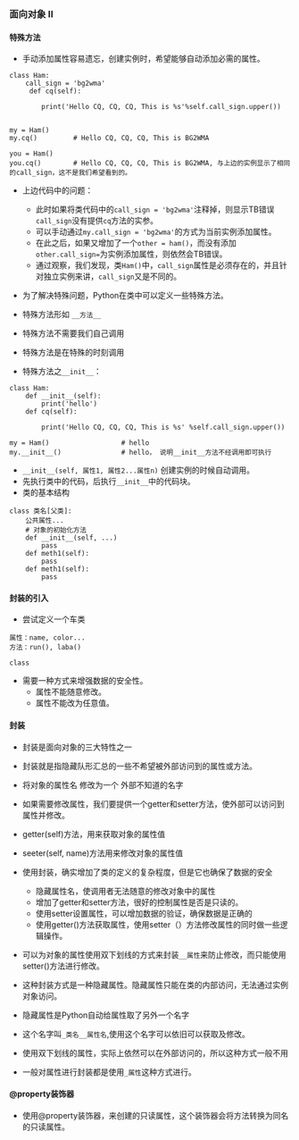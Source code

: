 ### 面向对象 II
#### 特殊方法
  - 手动添加属性容易遗忘，创建实例时，希望能够自动添加必需的属性。
  ```
  class Ham:
      call_sign = 'bg2wma'
       def cq(self):

          print('Hello CQ, CQ, CQ, This is %s'%self.call_sign.upper())


  my = Ham()
  my.cq()         # Hello CQ, CQ, CQ, This is BG2WMA             

  you = Ham()
  you.cq()        # Hello CQ, CQ, CQ, This is BG2WMA, 与上边的实例显示了相同的call_sign，这不是我们希望看到的。
  ```  
  - 上边代码中的问题：
    - 此时如果将类代码中的`call_sign = 'bg2wma'`注释掉，则显示TB错误`call_sign`没有提供`cq`方法的实参。
    - 可以手动通过`my.call_sign = 'bg2wma'`的方式为当前实例添加属性。
    - 在此之后，如果又增加了一个`other = ham()`，而没有添加`other.call_sign=`为实例添加属性，则依然会TB错误。
    - 通过观察，我们发现，类`Ham()`中，`call_sign`属性是必须存在的，并且针对独立实例来讲，`call_sign`又是不同的。
    
  - 为了解决特殊问题，Python在类中可以定义一些特殊方法。
  - 特殊方法形如 `__方法__`
  - 特殊方法不需要我们自己调用  
  - 特殊方法是在特殊的时刻调用
  - 特殊方法之`__init__`：
  ```
  class Ham:
      def __init__(self):
          print('hello')
      def cq(self):

          print('Hello CQ, CQ, CQ, This is %s' %self.call_sign.upper())

  my = Ham()                  # hello
  my.__init__()               # hello， 说明__init__方法不经调用即可执行
  ```
  
  - `__init__(self, 属性1, 属性2...属性n)` 创建实例的时候自动调用。
  - 先执行类中的代码，后执行`__init__`中的代码块。
  - 类的基本结构
  ```
  class 类名[父类]:
      公共属性...
      # 对象的初始化方法
      def __init__(self, ...)
          pass
      def meth1(self):
          pass
      def meth1(self):
          pass
  ```

#### 封装的引入
  - 尝试定义一个车类
  ```
  属性：name, color...
  方法：run(), laba()
  
  class
  ```
  - 需要一种方式来增强数据的安全性。
    - 属性不能随意修改。
    - 属性不能改为任意值。


#### 封装
  - 封装是面向对象的三大特性之一
  - 封装就是指隐藏队形汇总的一些不希望被外部访问到的属性或方法。
  - 将对象的属性名 修改为一个 外部不知道的名字  
  - 如果需要修改属性，我们要提供一个getter和setter方法，使外部可以访问到属性并修改。
  - getter(self)方法，用来获取对象的属性值
  - seeter(self, name)方法用来修改对象的属性值
  - 使用封装，确实增加了类的定义的复杂程度，但是它也确保了数据的安全
    - 隐藏属性名，使调用者无法随意的修改对象中的属性
    - 增加了getter和setter方法，很好的控制属性是否是只读的。
    - 使用setter设置属性，可以增加数据的验证，确保数据是正确的
    - 使用getter()方法获取属性，使用setter（）方法修改属性的同时做一些逻辑操作。
    
  - 可以为对象的属性使用双下划线的方式来封装`__属性`来防止修改，而只能使用setter()方法进行修改。
  - 这种封装方式是一种隐藏属性。隐藏属性只能在类的内部访问，无法通过实例对象访问。
  - 隐藏属性是Python自动给属性取了另外一个名字
  - 这个名字叫`_类名__属性名`,使用这个名字可以依旧可以获取及修改。
  - 使用双下划线的属性，实际上依然可以在外部访问的，所以这种方式一般不用
  - 一般对属性进行封装都是使用`_属性`这种方式进行。
  
#### @property装饰器
  - 使用@property装饰器，来创建的只读属性，这个装饰器会将方法转换为同名的只读属性。
